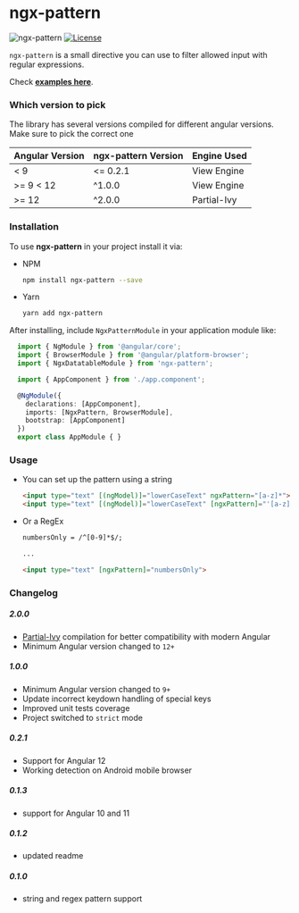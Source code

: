 # ngx-pattern
![ngx-pattern](https://img.shields.io/badge/ngx--pattern-2.0.0-brightgreen.svg)
[![License](http://img.shields.io/badge/License-MIT-blue.svg)](http://opensource.org/licenses/MIT)

`ngx-pattern` is a small directive you can use to filter allowed input with regular expressions.

Check **[examples here](https://git.io/JeCwF)**.

### Which version to pick

The library has several versions compiled for different angular versions. Make sure to pick the correct one

| Angular Version | ngx-pattern Version | Engine Used |
|-----------------|---------------------|-------------|
| < 9             | <= 0.2.1            | View Engine |
| >= 9  < 12      | ^1.0.0              | View Engine |
| >= 12           | ^2.0.0              | Partial-Ivy |

### Installation

To use **ngx-pattern** in your project install it via:

* NPM
    ```sh
    npm install ngx-pattern --save
    ```

* Yarn
    ```sh
    yarn add ngx-pattern
    ```
  
After installing, include `NgxPatternModule` in your application module like:
  
```ts
  import { NgModule } from '@angular/core';
  import { BrowserModule } from '@angular/platform-browser';
  import { NgxDatatableModule } from 'ngx-pattern';

  import { AppComponent } from './app.component';

  @NgModule({
    declarations: [AppComponent],
    imports: [NgxPattern, BrowserModule],
    bootstrap: [AppComponent]
  })
  export class AppModule { }
```

### Usage

* You can set up the pattern using a string

    ```html
    <input type="text" [(ngModel)]="lowerCaseText" ngxPattern="[a-z]*">
    <input type="text" [(ngModel)]="lowerCaseText" [ngxPattern]="'[a-z]*'">
    ```
 
* Or a RegEx

    ```html
    numbersOnly = /^[0-9]*$/;
  
    ...
  
    <input type="text" [ngxPattern]="numbersOnly">
    ```

### Changelog

##### 2.0.0
* [Partial-Ivy](https://angular.io/guide/creating-libraries) compilation for better compatibility with modern Angular
* Minimum Angular version changed to `12+`

##### 1.0.0
* Minimum Angular version changed to `9+`
* Update incorrect keydown handling of special keys
* Improved unit tests coverage
* Project switched to `strict` mode

##### 0.2.1
* Support for Angular 12
* Working detection on Android mobile browser

##### 0.1.3
* support for Angular 10 and 11

##### 0.1.2
* updated readme

##### 0.1.0
* string and regex pattern support
